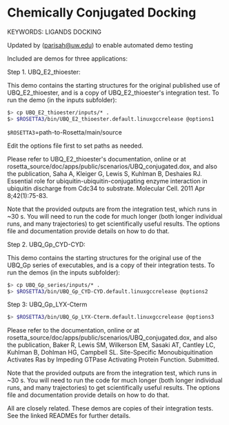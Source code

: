 Chemically Conjugated Docking
=============================

KEYWORDS: LIGANDS DOCKING

Updated by (parisah@uw.edu) to enable automated demo testing

Included are demos for three applications:

Step 1. UBQ_E2_thioester:

This demo contains the starting structures for the original published use of UBQ_E2_thioester, and is a copy of UBQ_E2_thioester's integration test. To run the demo (in the inputs subfolder):

```bash
$> cp UBQ_E2_thioester/inputs/* .
$> $ROSETTA3/bin/UBQ_E2_thioester.default.linuxgccrelease @options1
```

`$ROSETTA3`=path-to-Rosetta/main/source

Edit the options file first to set paths as needed.

Please refer to UBQ_E2_thioester's documentation, online or at rosetta_source/doc/apps/public/scenarios/UBQ_conjugated.dox, and also the publication, Saha A, Kleiger G, Lewis S, Kuhlman B, Deshaies RJ. Essential role for ubiquitin-ubiquitin-conjugating enzyme interaction in ubiquitin discharge from Cdc34 to substrate. Molecular Cell. 2011 Apr 8;42(1):75-83.

Note that the provided outputs are from the integration test, which runs in ~30 s. You will need to run the code for much longer (both longer individual runs, and many trajectories) to get scientifically useful results. The options file and documentation provide details on how to do that.

Step 2. UBQ_Gp_CYD-CYD:

This demo contains the starting structures for the original use of the UBQ_Gp series of executables, and is a copy of their integration tests. To run the demos (in the inputs subfolder):

```bash
$> cp UBQ_Gp_series/inputs/* .
$> $ROSETTA3/bin/UBQ_Gp_CYD-CYD.default.linuxgccrelease @options2
```

 Step 3: UBQ_Gp_LYX-Cterm

```bash 
$> $ROSETTA3/bin/UBQ_Gp_LYX-Cterm.default.linuxgccrelease @options3
```
Please refer to the documentation, online or at rosetta_source/doc/apps/public/scenarios/UBQ_conjugated.dox, and also the publication, Baker R, Lewis SM, Wilkerson EM, Sasaki AT, Cantley LC, Kuhlman B, Dohlman HG, Campbell SL. Site-Specific Monoubiquitination Activates Ras by Impeding GTPase Activating Protein Function. Submitted.

Note that the provided outputs are from the integration test, which runs in ~30 s. You will need to run the code for much longer (both longer individual runs, and many trajectories) to get scientifically useful results. The options file and documentation provide details on how to do that.

All are closely related.
These demos are copies of their integration tests.
See the linked READMEs for further details.
